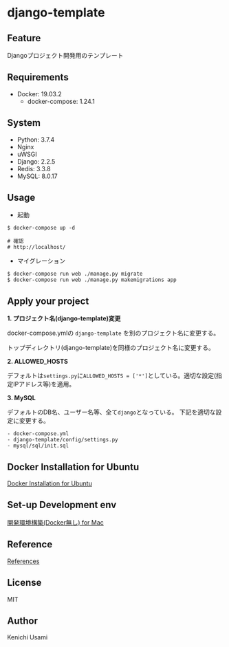 # django-template

## Feature

Djangoプロジェクト開発用のテンプレート

## Requirements

- Docker: 19.03.2
    - docker-compose: 1.24.1

## System

- Python: 3.7.4
- Nginx
- uWSGI
- Django: 2.2.5
- Redis: 3.3.8
- MySQL: 8.0.17

## Usage

- 起動

```
$ docker-compose up -d

# 確認
# http://localhost/
```

- マイグレーション

```
$ docker-compose run web ./manage.py migrate
$ docker-compose run web ./manage.py makemigrations app
```

## Apply your project

**1. プロジェクト名(django-template)変更**

docker-compose.ymlの `django-template` を別のプロジェクト名に変更する。

トップディレクトリ(django-template)を同様のプロジェクト名に変更する。

**2. ALLOWED_HOSTS**

デフォルトは`settings.py`に`ALLOWED_HOSTS = ['*']`としている。適切な設定(指定IPアドレス等)を適用。

**3. MySQL**

デフォルトのDB名、ユーザー名等、全て`django`となっている。
下記を適切な設定に変更する。

    - docker-compose.yml
    - django-template/config/settings.py
    - mysql/sql/init.sql

## Docker Installation for Ubuntu

[Docker Installation for Ubuntu](https://github.com/65usami/django-template/wiki/Docker-Installation-for-Ubuntu)

## Set-up Development env

[開発環境構築(Docker無し) for Mac](https://github.com/65usami/django-template/wiki/%E9%96%8B%E7%99%BA%E7%92%B0%E5%A2%83%E6%A7%8B%E7%AF%89(Docker%E7%84%A1%E3%81%97)-for-Mac)


## Reference

[References](https://github.com/65usami/django-template/wiki/References)

## License

MIT

##  Author

Kenichi Usami
